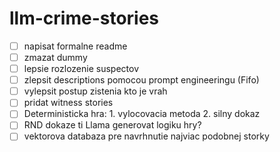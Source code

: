 # llm-crime-stories
- [ ] napisat formalne readme
- [ ] zmazat dummy
- [ ] lepsie rozlozenie suspectov
- [ ] zlepsit descriptions pomocou prompt engineeringu (Fifo)
- [ ] vylepsit postup zistenia kto je vrah
- [ ] pridat witness stories
- [ ] Deterministicka hra: 1. vylocovacia metoda 2. silny dokaz
- [ ] RND dokaze ti Llama generovat logiku hry?
- [ ] vektorova databaza pre navrhnutie najviac podobnej storky
